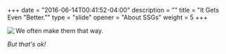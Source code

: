 +++
date = "2016-06-14T00:41:52-04:00"
description = ""
title = "It Gets Even \"Better.\""
type = "slide"
opener = "About SSGs"
weight = 5
+++

<img src="/assets/img/math.jpg" align="left" class="mar-right-2" />

<span class="big mar-bottom-3">
We often make them that way.
<span>

<em class="iblock">But that's ok!</em>
